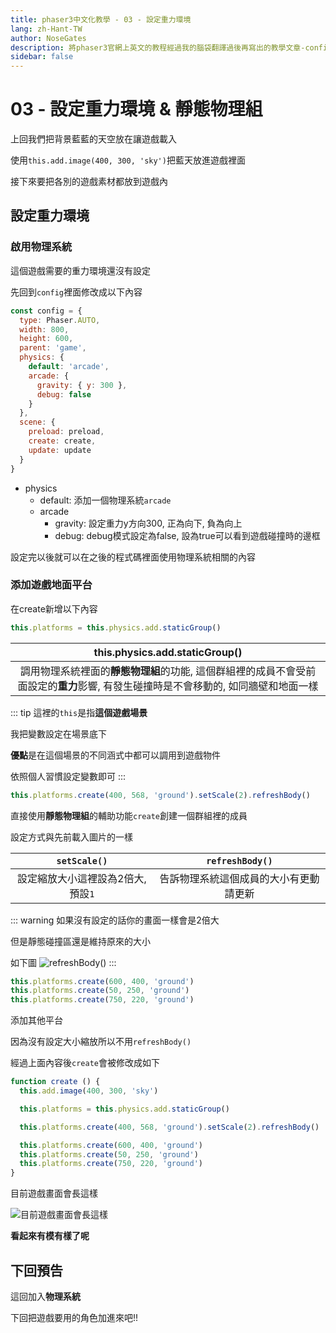 ```yaml
---
title: phaser3中文化教學 - 03 - 設定重力環境
lang: zh-Hant-TW
author: NoseGates
description: 將phaser3官網上英文的教程經過我的腦袋翻譯過後再寫出的教學文章-config設定和讀取遊戲素材
sidebar: false
---
```

#  03 - 設定重力環境 & 靜態物理組

上回我們把背景藍藍的天空放在讓遊戲載入

使用`this.add.image(400, 300, 'sky')`把藍天放進遊戲裡面

接下來要把各別的遊戲素材都放到遊戲內
## 設定重力環境
### 啟用物理系統
這個遊戲需要的重力環境還沒有設定

先回到`config`裡面修改成以下內容

``` javascript
const config = {
  type: Phaser.AUTO,
  width: 800,
  height: 600,
  parent: 'game',
  physics: {
    default: 'arcade',
    arcade: {
      gravity: { y: 300 },
      debug: false
    }
  },
  scene: {
    preload: preload,
    create: create,
    update: update
  }
}
```
- physics
  - default: 添加一個物理系統`arcade`
  - arcade
    - gravity: 設定重力y方向300, 正為向下, 負為向上
    - debug: debug模式設定為false, 設為true可以看到遊戲碰撞時的邊框

設定完以後就可以在之後的程式碼裡面使用物理系統相關的內容

### 添加遊戲地面平台

在create新增以下內容
``` javascript
this.platforms = this.physics.add.staticGroup()
```
| this.physics.add.staticGroup() | 
| :--------: |
| 調用物理系統裡面的**靜態物理組**的功能, 這個群組裡的成員不會受前面設定的**重力**影響, 有發生碰撞時是不會移動的, 如同牆壁和地面一樣|

::: tip
這裡的`this`是指**這個遊戲場景**

我把變數設定在場景底下

**優點**是在這個場景的不同涵式中都可以調用到遊戲物件

依照個人習慣設定變數即可
:::

``` javascript
this.platforms.create(400, 568, 'ground').setScale(2).refreshBody()
```
直接使用**靜態物理組**的輔助功能`create`創建一個群組裡的成員

設定方式與先前載入圖片的一樣

|            `setScale()`            |   `refreshBody()`  |
|:----------------------------------:| :---: |
| 設定縮放大小這裡設為2倍大, 預設`1` | 告訴物理系統這個成員的大小有更動請更新    |

::: warning
如果沒有設定的話你的畫面一樣會是2倍大

但是靜態碰撞區還是維持原來的大小

如下圖
![refreshBody()](https://i.imgur.com/ShxmzaU.png)
:::

``` javascript
this.platforms.create(600, 400, 'ground')
this.platforms.create(50, 250, 'ground')
this.platforms.create(750, 220, 'ground')
```
添加其他平台

因為沒有設定大小縮放所以不用`refreshBody()`

經過上面內容後`create`會被修改成如下
``` javascript
function create () {
  this.add.image(400, 300, 'sky')

  this.platforms = this.physics.add.staticGroup()

  this.platforms.create(400, 568, 'ground').setScale(2).refreshBody()

  this.platforms.create(600, 400, 'ground')
  this.platforms.create(50, 250, 'ground')
  this.platforms.create(750, 220, 'ground')
}
```
目前遊戲畫面會長這樣

![目前遊戲畫面會長這樣](https://i.imgur.com/dC1MaKh.png)

**看起來有模有樣了呢**

## 下回預告

這回加入**物理系統**

下回把遊戲要用的角色加進來吧!!
